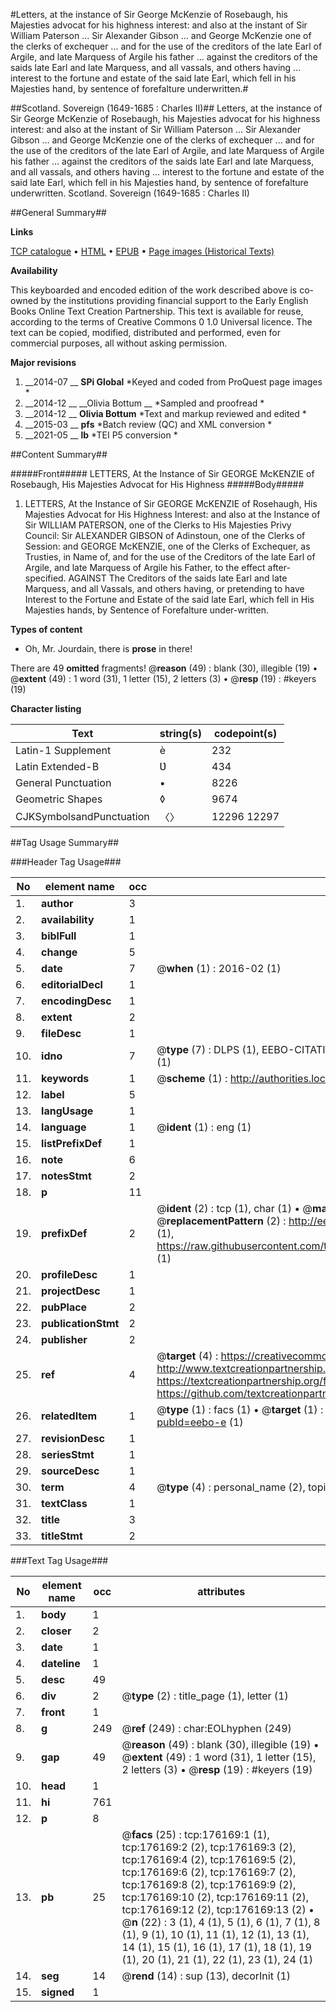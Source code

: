 #Letters, at the instance of Sir George McKenzie of Rosebaugh, his Majesties advocat for his highness interest: and also at the instant of Sir William Paterson ... Sir Alexander Gibson ... and George McKenzie one of the clerks of exchequer ... and for the use of the creditors of the late Earl of Argile, and late Marquess of Argile his father ... against the creditors of the saids late Earl and late Marquess, and all vassals, and others having ... interest to the fortune and estate of the said late Earl, which fell in his Majesties hand, by sentence of forefalture underwritten.#

##Scotland. Sovereign (1649-1685 : Charles II)##
Letters, at the instance of Sir George McKenzie of Rosebaugh, his Majesties advocat for his highness interest: and also at the instant of Sir William Paterson ... Sir Alexander Gibson ... and George McKenzie one of the clerks of exchequer ... and for the use of the creditors of the late Earl of Argile, and late Marquess of Argile his father ... against the creditors of the saids late Earl and late Marquess, and all vassals, and others having ... interest to the fortune and estate of the said late Earl, which fell in his Majesties hand, by sentence of forefalture underwritten.
Scotland. Sovereign (1649-1685 : Charles II)

##General Summary##

**Links**

[TCP catalogue](http://www.ota.ox.ac.uk/tcp/)  • 
[HTML](http://tei.it.ox.ac.uk/tcp/Texts-HTML/free/B05/B05381.html)  • 
[EPUB](http://tei.it.ox.ac.uk/tcp/Texts-EPUB/free/B05/B05381.epub) • 
[Page images (Historical Texts)](https://historicaltexts.jisc.ac.uk/eebo-52615064e)

**Availability**

This keyboarded and encoded edition of the work described above is co-owned by the
    institutions providing financial support to the Early English Books Online Text Creation
    Partnership. This text is available for reuse, according to the terms of  Creative Commons 0 1.0 Universal
    licence. The text can be copied, modified, distributed and performed, even for commercial
    purposes, all without asking permission.

**Major revisions**

1. __2014-07 __ __SPi Global__ *Keyed and coded from ProQuest page images *
1. __2014-12 __ __Olivia Bottum __ *Sampled and proofread *
1. __2014-12 __ __Olivia Bottum__ *Text and markup reviewed and edited *
1. __2015-03 __ __pfs__ *Batch review (QC) and XML conversion *
1. __2021-05 __ __lb__ *TEI P5 conversion *

##Content Summary##

#####Front#####
LETTERS, At the Instance of Sir GEORGE McKENZIE of Rosebaugh, His Majesties Advocat for His Highness
#####Body#####

1. LETTERS, At the Instance of Sir GEORGE McKENZIE of Rosehaugh, His Majesties Advocat for His Highness Interest: and also at the Instance of Sir WILLIAM PATERSON, one of the Clerks to His Majesties Privy Council: Sir ALEXANDER GIBSON of Adinstoun, one of the Clerks of Session: and GEORGE McKENZIE, one of the Clerks of Exchequer, as Trusties, in Name of, and for the use of the Creditors of the late Earl of Argile, and late Marquess of Argile his Father, to the effect after-specified. AGAINST The Creditors of the saids late Earl and late Marquess, and all Vassals, and others having, or pretending to have Interest to the Fortune and Estate of the said late Earl, which fell in His Majesties hands, by Sentence of Forefalture under-written.

**Types of content**

  * Oh, Mr. Jourdain, there is **prose** in there!

There are 49 **omitted** fragments! 
 @__reason__ (49) : blank (30), illegible (19)  •  @__extent__ (49) : 1 word (31), 1 letter (15), 2 letters (3)  •  @__resp__ (19) : #keyers (19)

**Character listing**


|Text|string(s)|codepoint(s)|
|---|---|---|
|Latin-1 Supplement|è|232|
|Latin Extended-B|Ʋ|434|
|General Punctuation|•|8226|
|Geometric Shapes|◊|9674|
|CJKSymbolsandPunctuation|〈〉|12296 12297|

##Tag Usage Summary##

###Header Tag Usage###

|No|element name|occ|attributes|
|---|---|---|---|
|1.|__author__|3||
|2.|__availability__|1||
|3.|__biblFull__|1||
|4.|__change__|5||
|5.|__date__|7| @__when__ (1) : 2016-02 (1)|
|6.|__editorialDecl__|1||
|7.|__encodingDesc__|1||
|8.|__extent__|2||
|9.|__fileDesc__|1||
|10.|__idno__|7| @__type__ (7) : DLPS (1), EEBO-CITATION (1), VID (1), EEBO-PROQUEST (1), STC (2), OCLC (1)|
|11.|__keywords__|1| @__scheme__ (1) : http://authorities.loc.gov/ (1)|
|12.|__label__|5||
|13.|__langUsage__|1||
|14.|__language__|1| @__ident__ (1) : eng (1)|
|15.|__listPrefixDef__|1||
|16.|__note__|6||
|17.|__notesStmt__|2||
|18.|__p__|11||
|19.|__prefixDef__|2| @__ident__ (2) : tcp (1), char (1)  •  @__matchPattern__ (2) : ([0-9\-]+):([0-9IVX]+) (1), (.+) (1)  •  @__replacementPattern__ (2) : http://eebo.chadwyck.com/downloadtiff?vid=$1&page=$2 (1), https://raw.githubusercontent.com/textcreationpartnership/Texts/master/tcpchars.xml#$1 (1)|
|20.|__profileDesc__|1||
|21.|__projectDesc__|1||
|22.|__pubPlace__|2||
|23.|__publicationStmt__|2||
|24.|__publisher__|2||
|25.|__ref__|4| @__target__ (4) : https://creativecommons.org/publicdomain/zero/1.0/ (1), http://www.textcreationpartnership.org/docs/. (1), https://textcreationpartnership.org/faq/#faq05 (1), https://github.com/textcreationpartnership (1)|
|26.|__relatedItem__|1| @__type__ (1) : facs (1)  •  @__target__ (1) : https://data.historicaltexts.jisc.ac.uk/view?pubId=eebo-e (1)|
|27.|__revisionDesc__|1||
|28.|__seriesStmt__|1||
|29.|__sourceDesc__|1||
|30.|__term__|4| @__type__ (4) : personal_name (2), topical_term (2)|
|31.|__textClass__|1||
|32.|__title__|3||
|33.|__titleStmt__|2||


###Text Tag Usage###

|No|element name|occ|attributes|
|---|---|---|---|
|1.|__body__|1||
|2.|__closer__|2||
|3.|__date__|1||
|4.|__dateline__|1||
|5.|__desc__|49||
|6.|__div__|2| @__type__ (2) : title_page (1), letter (1)|
|7.|__front__|1||
|8.|__g__|249| @__ref__ (249) : char:EOLhyphen (249)|
|9.|__gap__|49| @__reason__ (49) : blank (30), illegible (19)  •  @__extent__ (49) : 1 word (31), 1 letter (15), 2 letters (3)  •  @__resp__ (19) : #keyers (19)|
|10.|__head__|1||
|11.|__hi__|761||
|12.|__p__|8||
|13.|__pb__|25| @__facs__ (25) : tcp:176169:1 (1), tcp:176169:2 (2), tcp:176169:3 (2), tcp:176169:4 (2), tcp:176169:5 (2), tcp:176169:6 (2), tcp:176169:7 (2), tcp:176169:8 (2), tcp:176169:9 (2), tcp:176169:10 (2), tcp:176169:11 (2), tcp:176169:12 (2), tcp:176169:13 (2)  •  @__n__ (22) : 3 (1), 4 (1), 5 (1), 6 (1), 7 (1), 8 (1), 9 (1), 10 (1), 11 (1), 12 (1), 13 (1), 14 (1), 15 (1), 16 (1), 17 (1), 18 (1), 19 (1), 20 (1), 21 (1), 22 (1), 23 (1), 24 (1)|
|14.|__seg__|14| @__rend__ (14) : sup (13), decorInit (1)|
|15.|__signed__|1||
